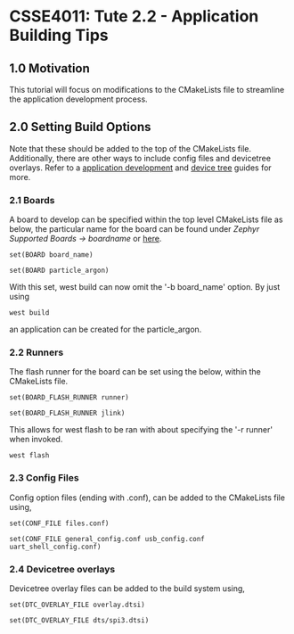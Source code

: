 # CSSE4011: Tute 2.2 - Application Building Tips

## **1.0 Motivation**

This tutorial will focus on modifications to the CMakeLists file to streamline the application development process. 

## **2.0 Setting Build Options**

Note that these should be added to the top of the CMakeLists file. Additionally, there are other ways to include config files and devicetree overlays. Refer to a [application development](https://docs.zephyrproject.org/latest/application/index.html) and [device tree](https://docs.zephyrproject.org/latest/guides/dts/howtos.html#set-devicetree-overlays) guides for more.

### **2.1 Boards**

 A board to develop can be specified within the top level CMakeLists file as below, the particular name for the board can be found under *Zephyr Supported Boards -> boardname* or [here](https://docs.zephyrproject.org/latest/boards/index.html).

 ```
 set(BOARD board_name)

 set(BOARD particle_argon)
 ```

With this set, west build can now omit the '-b board_name' option. By just using 

```
west build 
```

an application can be created for the particle_argon.

### **2.2 Runners**

The flash runner for the board can be set using the below, within the CMakeLists file.

```
set(BOARD_FLASH_RUNNER runner)

set(BOARD_FLASH_RUNNER jlink)
```

This allows for west flash to be ran with about specifying the '-r runner' when invoked. 

```
west flash
```

### **2.3 Config Files**

Config option files (ending with .conf), can be added to the CMakeLists file using,

```
set(CONF_FILE files.conf)

set(CONF_FILE general_config.conf usb_config.conf uart_shell_config.conf)
```

### **2.4 Devicetree overlays**

Devicetree overlay files can be added to the build system using,

```
set(DTC_OVERLAY_FILE overlay.dtsi)

set(DTC_OVERLAY_FILE dts/spi3.dtsi)
```

